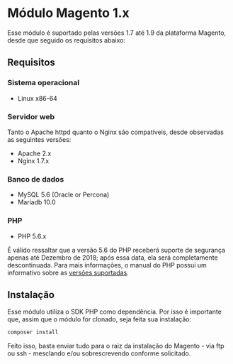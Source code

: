 # Módulo Magento 1.x

Esse módulo é suportado pelas versões 1.7 até 1.9 da plataforma Magento, desde que seguido os requisitos abaixo:

## Requisitos

### Sistema operacional

* Linux x86-64

### Servidor web

Tanto o Apache httpd quanto o Nginx são compatíveis, desde observadas as seguintes versões:

* Apache 2.x
* Nginx 1.7.x

### Banco de dados

* MySQL 5.6 (Oracle or Percona)
* Mariadb 10.0

### PHP

* PHP 5.6.x

É válido ressaltar que a versão 5.6 do PHP receberá suporte de segurança apenas até Dezembro de 2018; após essa data,
ela será completamente descontinuada. Para mais informações, o manual do PHP possui um informativo sobre as [versões suportadas](http://php.net/supported-versions.php).

## Instalação

Esse módulo utiliza o SDK PHP como dependência. Por isso é importante que, assim que o módulo for clonado, seja feita sua instalação:

```bash
composer install
```

Feito isso, basta enviar tudo para o raiz da instalação do Magento - via ftp ou ssh - mesclando e/ou sobrescrevendo conforme solicitado.
